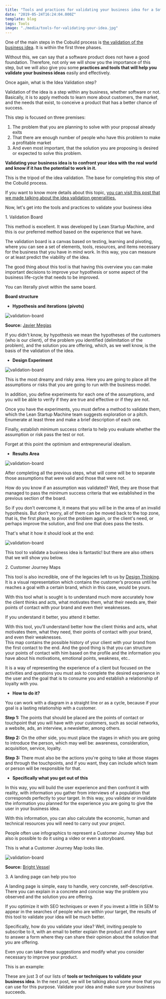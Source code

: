 ```yaml
---
title: "Tools and practices for validating your business idea for a Software Product: Part 1"
date: "2019-05-24T16:24:04.000Z"
template: blog
tags: Tools
image: "./media/tools-for-validating-your-idea.jpg"
---
```


One of the main steps in the Cobuild process is [the validation of the business idea](https://cobuildlab.com/blog/validating-your-idea-the-first-step-to-create-your-startup/). It is within the first three phases. 

Without this, we can say that a software product does not have a good foundation. Therefore, not only we will show you the importance of this step, but we will also give you some **practices and tools that will help you validate your business ideas** easily and effectively.


<title-2>Once again, what is the Idea Validation step?</title-2>

Validation of the idea is a step within any business, whether software or not. Basically, it is to apply methods to learn more about customers, the market, and the needs that exist, to conceive a product that has a better chance of success.  

This step is focused on three premises: 

1. The problem that you are planning to solve with your proposal already exits 
2. That there are enough number of people who have this problem to make a profitable market
3. And even most important, that the solution you are proposing is desired or expected to solve this problem. 


**Validating your business idea is to confront your idea with the real world and know if it has the potential to work in it.**

This is the tripod of the idea validation. The base for completing this step of the Cobuild process.  

If you want to know more details about this topic, [you can visit this post that we made talking about the idea validation generalities.](https://cobuildlab.com/blog/validating-your-idea-the-first-step-to-create-your-startup/)


<title-2>Now, let's get into the tools and practices to validate your business idea</title-2>

<title-3>1. Validation Board</title-3>

This method is excellent. It was developed by Lean Startup Machine, and this is our preferred method based on the experience that we have.

The validation board is a canvas based on testing, learning and pivoting, where you can see a set of elements, tools, resources, and items necessary for the business that you have in mind work. In this way, you can measure or at least predict the viability of the idea.


<youtube-video id="HhoducyStMw"></youtube-video>

The good thing about this tool is that having this overview you can make important decisions to improve your hypothesis or some aspect of the business life-cycle that needs to be improved. 

You can literally pivot within the same board. 

**Board structure**

* **Hypothesis and iterations (pivots)**

![validation-board](./media/validation1.png)

**Source:** [Javier Megias](https://javiermegias.com/blog/2013/05/validation-board-herramienta-validar-hipotesis-pivotar/)

If you didn't know, by hypothesis we mean the hypotheses of the customers (who is our client), of the problem you identified (delimitation of the problem), and the solution you are offering, which, as we well know, is the basis of the validation of the idea.

* **Design Experiment**

![validation-board](./media/validation2.png)

This is the most dreamy and risky area. Here you are going to place all the assumptions or risks that you are going to run with the business model. 

In addition, you define experiments for each one of the assumptions, and you will be able to verify if they are true and effective or if they are not. 

Once you have the experiments, you must define a method to validate them, which the Lean Startup Machine team suggests exploration or a pitch. Enumerate at least three and make a brief description of each one. 

Finally, establish minimum success criteria to help you evaluate whether the assumption or risk pass the test or not. 

Forget at this point the optimism and entrepreneurial idealism.

* **Results Area**

![validation-board](./media/validation3.png)

After completing all the previous steps, what will come will be to separate those assumptions that were valid and those that were not.

How do you know if an assumption was validated? Well, they are those that managed to pass the minimum success criteria that we established in the previous section of the board. 

So if you don't overcome it, it means that you will be in the area of an invalid hypothesis. But don't worry, all of them can be moved back to the top zone, that is, the first phase, to pivot the problem again, or the client's need, or perhaps improve the solution, and find one that does pass the tests.

That's what it how it should look at the end:

![validation-board](./media/validation.png)

This tool to validate a business idea is fantastic! but there are also others that we will show you below.

<title-3>2. Customer Journey Maps</title-3>

This tool is also incredible, one of the legacies left to us by [Design Thinking](https://www.interaction-design.org/literature/article/5-stages-in-the-design-thinking-process).  It is a visual representation which contains the customer’s process until he reaches a goal with a certain brand, which in this case, would be yours.

With this tool what is sought is to understand much more accurately how the client thinks and acts, what motivates them, what their needs are, their points of contact with your brand and even their weaknesses. 

If you understand it better, you attend it better. 

With this tool, you’ll understand better how the client thinks and acts, what motivates them, what they need, their points of contact with your brand, and even their weaknesses.  
This map contains the possible history of your client with your brand from the first contact to the end. And the good thing is that you can structure your points of contact with him based on the profile and the information you have about his motivations, emotional points, weakness, etc..  

It is a way of representing the experience of a client but focused on the activities and questions you must ask to complete the desired experience in the user and the goal that is to consume you and establish a relationship of loyalty with you. 

* **How to do it?**

You can work with a diagram in a straight line or as a cycle, because if your goal is a lasting relationship with a customer. 

**Step 1:** The points that should be placed are the points of contact or touchpoint that you will have with your customers, such as social networks, a website, ads, an interview, a newsletter, among others.  

**Step 2:** On the other side, you must place the stages in which you are going to introduce the person, which may well be: awareness, consideration, acquisition, service, loyalty.  

**Step 3:** There must also be the actions you're going to take at those stages and through the touchpoints, and if you want, they can include which team or person will be responsible for that. 

* **Specifically what you get out of this**

In this way, you will build the user experience and then confront it with reality, with information you gather from interviews of a population that corresponds perfectly to your target. In this way, you validate or invalidate the information you planned for the experience you are going to give the user in your business idea. 

With this information, you can also calculate the economic, human and technical resources you will need to carry out your project. 

People often use infographics to represent a Customer Journey Map but also is possible to do it using a video or even a storyboard. 

This is what a Customer Journey Map looks like.


![validation-board](./media/validation4.jpg)

**Source:** [Bright Vessel](https://www.brightvessel.com/customer-journey-map-2018/)

<title-3>3. A landing page can help you too</title-3>

A landing page is simple, easy to handle, very concrete, self-descriptive. There you can explain in a concrete and concise way the problem you observed and the solution you are offering.

If you optimize it with SEO techniques or even if you invest a little in SEM to appear in the searches of people who are within your target, the results of this tool to validate your idea will be much better. 

Specifically, how do you validate your idea? Well, inviting people to subscribe to it, with an email to better explain the product and if they want to answer a form where they can share their opinion about the solution that you are offering. 

Even you can take these suggestions and modify what you consider necessary to improve your product. 

This is an example: 

These are just 3 of our lists of **tools or techniques to validate your business idea**. In the next post, we will be talking about some more that you can use for this purpose. Validate your idea and make sure your business succeeds.


